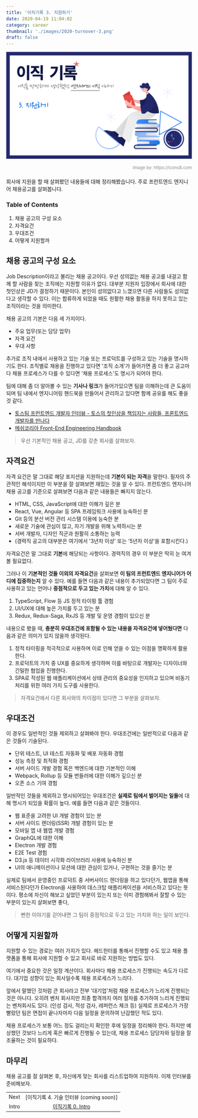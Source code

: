 ```yaml
---
title: '이직기록 3. 지원하기'
date: 2020-04-19 11:04:02
category: career
thumbnail: './images/2020-turnover-3.png'
draft: false
---
```


![2020-turnover-3](./images/2020-turnover-3.png)

<div style="opacity: 0.5" align="right">
    <sup>Image by: <a>https://icons8.com</a></sup>
</div>

회사에 지원을 할 때 살펴봤던 내용들에 대해 정리해봤습니다. 주로 프런트엔드 엔지니어 채용공고를 살펴봅니다.

### Table of Contents

1. 채용 공고의 구성 요소
2. 자격요건
3. 우대조건
4. 어떻게 지원할까

## 채용 공고의 구성 요소

Job Description이라고 불리는 채용 공고이다. 우선 성의없는 채용 공고를 내걸고 함께 할 사람을 찾는 조직에는 지원할 이유가 없다. 대부분 지원자 입장에서 회사에 대한 첫인상은 JD가 결정하기 때문이다. 본인이 성의없다고 느꼈으면 다른 사람들도 성의없다고 생각할 수 있다. 이는 합류하게 되었을 때도 원활한 채용 활동을 하지 못하고 있는 조직이라는 것을 의미한다.

채용 공고의 기본은 다음 세 가지이다.

- 주요 업무(또는 담당 업무)
- 자격 요건
- 우대 사항

추가로 조직 내에서 사용하고 있는 기술 또는 프로덕트를 구성하고 있는 기술을 명시하기도 한다. 조직별로 채용을 진행하고 있다면 '조직 소개'가 들어가면 좀 더 좋고 공고마다 채용 프로세스가 다를 수 있다면 '채용 프로세스'도 명시가 되어야 한다.

팀에 대해 좀 더 알아볼 수 있는 **기사나 링크**가 들어가있으면 팀을 이해하는데 큰 도움이 되며 팀 내에서 엔지니어링 핸드북을 만들어서 관리하고 있다면 함께 공유를 해도 좋을 것 같다.

- [토스팀 프런트엔드 개발자 인터뷰 - 토스의 첫인상을 책임지는 사람들, 프론트엔드 개발자를 만나다](https://blog.toss.im/2019/09/05/tossteam/people/toss-frontendchapter-interview/)
- [메쉬코리아 Front-End Engineering Handbook](https://github.com/meshkorea/front-end-engineering)

> 우선 기본적인 채용 공고, JD를 갖춘 회사를 살펴보자.

## 자격요건

자격 요건은 말 그대로 해당 포지션을 지원하는데 **기본이 되는 자격**을 말한다. 필자의 주관적인 해석이지만 이 부분을 잘 살펴보면 재밌는 것을 알 수 있다. 프런트엔드 엔지니어 채용 공고를 기준으로 살펴보면 다음과 같은 내용들은 빠지지 않는다.

- HTML, CSS, JavaScript에 대한 이해가 깊은 분
- React, Vue, Angular 등 SPA 프레임워크 사용에 능숙하신 분
- Git 등의 분산 버전 관리 시스템 이용에 능숙한 분
- 새로운 기술에 관심이 많고, 자기 개발을 위해 노력하시는 분
- 서버 개발자, 디자인 직군과 원활히 소통하는 능력
- (경력직 공고의 대부분은 여기에서 '3년차 이상' 또는 '5년차 이상'을 포함시킨다.)

자격요건은 말 그대로 **기본**에 해당되는 사항이다. 경력직의 경우 이 부분은 딱히 눈 여겨볼 필요없다.

그러나 이 **기본적인 것들 이외의 자격요건**을 살펴보면 **이 팀의 프런트엔드 엔지니어가 어디에 집중하는지** 알 수 있다. 예를 들면 다음과 같은 내용이 추가되었다면 그 팀이 주로 사용하고 있는 언어나 **중점적으로 두고 있는 가치**에 대해 알 수 있다.

1. TypeScript, Flow 등 JS 정적 타이핑 툴 경험
2. UI/UX에 대해 높은 가치를 두고 있는 분
3. Redux, Redux-Saga, RxJS 등 개발 및 운영 경험이 있으신 분

내용으로 봤을 때, **충분히 우대조건에 포함될 수 있는 내용을 자격요건에 넣어뒀다면** 다음과 같은 의미가 있지 않을까 생각된다.

1. 정적 타이핑을 적극적으로 사용하며 이로 인해 얻을 수 있는 이점을 명확하게 활용한다.
2. 프로덕트의 가치 중 UX를 중요하게 생각하며 이를 바탕으로 개발자는 디자이너와 긴밀한 협업을 진행한다.
3. SPA로 작성된 웹 애플리케이션에서 상태 관리의 중요성을 인지하고 있으며 비동기 처리를 위한 여러 가지 도구를 사용한다.

> 자격요건에서 다른 회사와의 차이점이 있다면 그 부분을 살펴보자.

## 우대조건

이 경우도 일반적인 것들 제외하고 살펴봐야 한다. 우대조건에는 일반적으로 다음과 같은 것들이 기술된다.

- 단위 테스트, UI 테스트 자동화 및 배포 자동화 경험
- 성능 측정 및 최적화 경험
- 서버 사이드 개발 경험 혹은 백엔드에 대한 기본적인 이해
- Webpack, Rollup 등 모듈 번들러에 대한 이해가 깊으신 분
- 오픈 소스 기여 경험

일반적인 것들을 제외하고 명시되어있는 우대조건은 **실제로 팀에서 벌어지는 일들**에 대해 명시가 되있을 확률이 높다. 예를 들면 다음과 같은 것들이다.

- 웹 표준을 고려한 UI 개발 경험이 있는 분
- 서버 사이드 렌더링(SSR) 개발 경험이 있는 분
- 모바일 앱 내 웹앱 개발 경험
- GraphQL에 대한 이해
- Electron 개발 경험
- E2E Test 경험
- D3.js 등 데이터 시각화 라이브러리 사용에 능숙하신 분
- UI의 애니메이션이나 모션에 대한 관심이 있거나, 구현하는 것을 즐기는 분

실제로 팀에서 운영중인 프로덕트 중 서버사이드 렌더링을 하고 있다던가, 웹앱을 통해 서비스된다던가 Electron을 사용하여 데스크탑 애플리케이션을 서비스하고 있다는 뜻이다. 평소에 자신이 해보고 싶었던 부분이 있는지 또는 이미 경험해봐서 잘할 수 있는 부분이 있는지 살펴보면 좋다,

> 뻔한 이야기를 걷어내면 그 팀이 중점적으로 두고 있는 가치와 하는 일이 보인다.

## 어떻게 지원할까

지원할 수 있는 경로는 여러 가지가 있다. 헤드헌터를 통해서 진행할 수도 있고 채용 플랫폼을 통해 회사에 지원할 수 있고 회사로 바로 지원하는 방법도 있다.

여기에서 중요한 것은 일정 계산이다. 회사마다 채용 프로세스가 진행되는 속도가 다르다. 대기업 성향이 있는 회사일수록 채용 프로세스가 느리다.

앞에서 말했던 것처럼 큰 회사라고 전부 '대기업'처럼 채용 프로세스가 느리게 진행되는 것은 아니다. 오히려 벤처 회사지만 최종 합격까지 여러 절차를 추가하여 느리게 진행되는 벤처회사도 있다. (인성 검사, 적성 검사, 레퍼런스 체크 등) 실제로 프로세스가 가장 빨랐던 팀은 면접이 끝나자마자 다음 일정을 문의하여 난감했던 적도 있다.

채용 프로세스가 보통 어느 정도 걸리는지 확인한 후에 일정을 정리해야 한다. 하지만 예상했던 것보다 느리게 혹은 빠르게 진행될 수 있는데, 채용 프로세스 담당자와 일정을 잘 조율하는 것이 필요하다.

## 마무리

채용 공고를 잘 살펴본 후, 자신에게 맞는 회사를 리스트업하여 지원하자. 이제 인터뷰를 준비해보자.

|       |                                                              |
| :---: | :----------------------------------------------------------: |
| Next  |           [이직기록 4. 기술 인터뷰 (coming soon)]            |
| Intro | [이직기록 0. Intro](https://jbee.io/career/2020-turnover-0/) |
